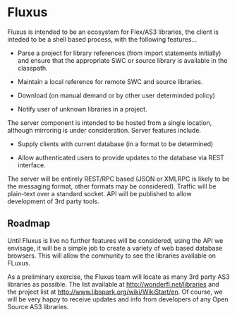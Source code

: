 Fluxus
======

Fluxus is intended to be an ecosystem for Flex/AS3 libraries, the client is inteded to be a shell based process, with the following features...

* Parse a project for library references (from import statements initially) and  ensure that the appropriate SWC or source library is available in the classpath. 

* Maintain a local reference for remote SWC and source libraries.

* Download (on manual demand or by other user determinded policy)

* Notify user of unknown libraries in a project.

The server component is intended to be hosted from a single location, although mirroring is under consideration. Server features include.

* Supply clients with current database (in a format to be determined)

* Allow authenticated users to provide updates to the database via REST interface.

The server will be entirely REST/RPC based (JSON or XMLRPC is likely to be the messaging format, other formats may be considered). Traffic will be plain-text over a standard socket. API will be published to allow development of 3rd party tools.

Roadmap
-------

Until Fluxus is live no further features will be considered, using the API we envisage, it will be a simple job to create a variety of web based database browsers. This will allow the community to see the libraries available on FLuxus.

As a preliminary exercise, the Fluxus team will locate as many 3rd party AS3 libraries as possible. The list available at http://wonderfl.net/libraries and the  project list at http://www.libspark.org/wiki/WikiStart/en. Of course, we will be very happy to receive updates and info from developers of any Open Source AS3 libraries.

